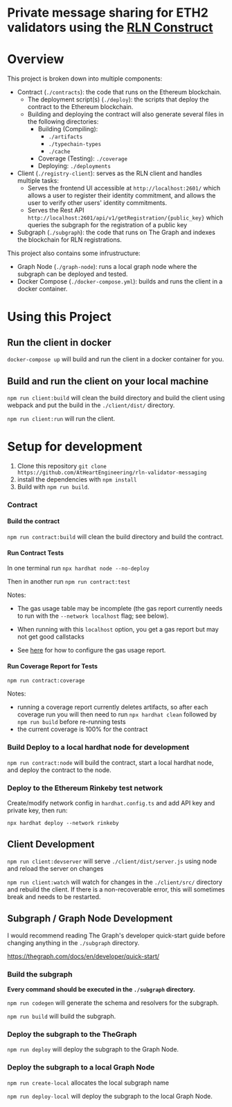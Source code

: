 # Private message sharing for ETH2 validators using the [RLN Construct](https://medium.com/privacy-scaling-explorations/rate-limiting-nullifier-a-spam-protection-mechanism-for-anonymous-environments-bbe4006a57d)

# Overview

This project is broken down into multiple components:

- Contract (`./contracts`): the code that runs on the Ethereum blockchain.
  - The deployment script(s) (`./deploy`): the scripts that deploy the contract to the Ethereum blockchain.
  - Building and deploying the contract will also generate several files in the following directories:
    - Building (Compiling):
      - `./artifacts`
      - `./typechain-types`
      - `./cache`
    - Coverage (Testing): `./coverage`
    - Deploying: `./deployments`
- Client (`./registry-client`): serves as the RLN client and handles multiple tasks:
  - Serves the frontend UI accessible at `http://localhost:2601/` which allows a user to register their identity commitment, and allows the user to verify other users' identity commitments.
  - Serves the Rest API `http://localhost:2601/api/v1/getRegistration/{public_key}` which queries the subgraph for the registration of a public key
- Subgraph (`./subgraph`): the code that runs on The Graph and indexes the blockchain for RLN registrations.

This project also contains some infrustructure:

- Graph Node (`./graph-node`): runs a local graph node where the subgraph can be deployed and tested.
- Docker Compose (`./docker-compose.yml`): builds and runs the client in a docker container.

# Using this Project

## Run the client in docker

`docker-compose up` will build and run the client in a docker container for you.

## Build and run the client on your local machine

`npm run client:build` will clean the build directory and build the client using webpack and put the build in the `./client/dist/` directory.

`npm run client:run` will run the client.

# Setup for development

1. Clone this repository `git clone https://github.com/AtHeartEngineering/rln-validator-messaging`
2. install the dependencies with `npm install`
3. Build with `npm run build`.

### Contract

#### Build the contract

`npm run contract:build` will clean the build directory and build the contract.

#### Run Contract Tests

In one terminal run `npx hardhat node --no-deploy`

Then in another run `npm run contract:test`

Notes:

- The gas usage table may be incomplete (the gas report currently needs to run with the `--network localhost` flag; see below).

- When running with this `localhost` option, you get a gas report but may not get good callstacks
- See [here](https://github.com/cgewecke/eth-gas-reporter#installation-and-config) for how to configure the gas usage report.

#### Run Coverage Report for Tests

`npm run contract:coverage`

Notes:

- running a coverage report currently deletes artifacts, so after each coverage run you will then need to run `npx hardhat clean` followed by `npm run build` before re-running tests
- the current coverage is 100% for the contract

### Build Deploy to a local hardhat node for development

`npm run contract:node` will build the contract, start a local hardhat node, and deploy the contract to the node.

### Deploy to the Ethereum Rinkeby test network

Create/modify network config in `hardhat.config.ts` and add API key and private key, then run:

`npx hardhat deploy --network rinkeby`

## Client Development

`npm run client:devserver` will serve `./client/dist/server.js` using node and reload the server on changes

`npm run client:watch` will watch for changes in the `./client/src/` directory and rebuild the client. If there is a non-recoverable error, this will sometimes break and needs to be restarted.

## Subgraph / Graph Node Development

I would recommend reading The Graph's developer quick-start guide before changing anything in the `./subgraph` directory.

https://thegraph.com/docs/en/developer/quick-start/

### Build the subgraph

**Every command should be executed in the `./subgraph` directory.**

`npm run codegen` will generate the schema and resolvers for the subgraph.

`npm run build` will build the subgraph.

### Deploy the subgraph to the TheGraph

`npm run deploy` will deploy the subgraph to the Graph Node.

### Deploy the subgraph to a local Graph Node

`npm run create-local` allocates the local subgraph name

`npm run deploy-local` will deploy the subgraph to the local Graph Node.

